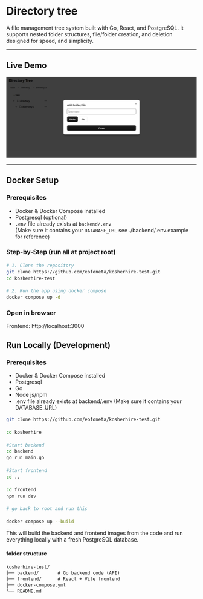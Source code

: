 # Directory tree

A file management tree system built with Go, React, and PostgreSQL. It supports nested folder structures, file/folder creation, and deletion designed for speed, and simplicity.

---

## Live Demo

![App Screenshot Placeholder](./image/image.png)

---

## Docker Setup

<!-- ### Option 1 (Quick)

Run the entire project instantly using Docker. You don't really need PostgreSQL installed on your machine because it runs in a container.

##### Requirements

- [Docker](https://www.docker.com/products/docker-desktop)
- [Docker Compose](https://docs.docker.com/compose/)

#### Step 1: Pull the Compose File

```bash
curl -O https://raw.githubusercontent.com/eofoneta/kosherhire-test/main/docker-compose.yml
# Step 2: Start Everything
docker compose up -d
```

This will pull and run the full stack.

Open frontend in Your Browser

Frontend: http://localhost:3000
Backend: http://localhost:8081 -->

<!-- ### Option 2 -->

### Prerequisites

- Docker & Docker Compose installed
- Postgresql (optional)
- `.env` file already exists at `backend/.env`  
  (Make sure it contains your `DATABASE_URL` see ./backend/.env.example for reference)

### Step-by-Step (run all at project root)

```bash
# 1. Clone the repository
git clone https://github.com/eofoneta/kosherhire-test.git
cd kosherhire-test

# 2. Run the app using docker compose
docker compose up -d
```

### Open in browser

Frontend: http://localhost:3000

## Run Locally (Development)

### Prerequisites

- Docker & Docker Compose installed
- Postgresql
- Go
- Node js/npm
- .env file already exists at backend/.env
  (Make sure it contains your DATABASE_URL)

```bash
git clone https://github.com/eofoneta/kosherhire-test.git

cd kosherhire

#Start backend
cd backend
go run main.go

#Start frontend
cd ..

cd frontend
npm run dev

# go back to root and run this

docker compose up --build
```

This will build the backend and frontend images from the code and run everything locally with a fresh PostgreSQL database.

#### folder structure

```
kosherhire-test/
├── backend/       # Go backend code (API)
├── frontend/      # React + Vite frontend
├── docker-compose.yml
└── README.md
```

